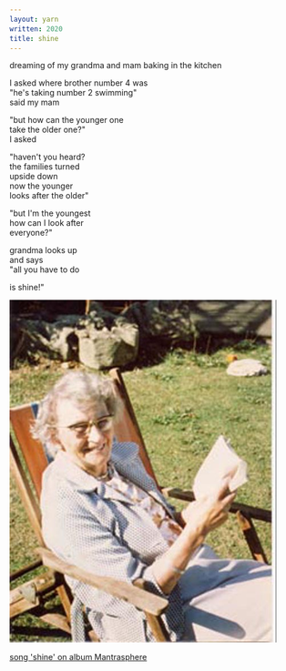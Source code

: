 ```yaml
---
layout: yarn
written: 2020
title: shine
---
```


<div class="poem">
dreaming of my grandma  
and mam  
baking in the kitchen  


I asked where brother number 4 was  
"he's taking number 2 swimming"  
said my mam  


"but how can the younger one  
take the older one?"  
I asked  


"haven't you heard?  
the families turned  
upside down  
now the younger  
looks after the older"  


"but I'm the youngest  
how can I look after  
everyone?"  


grandma looks up  
and says  
"all you have to do  


is shine!"  
</div>

![Grandma Carroll](/assets/images/bio/happy_grandmacarroll_1977.jpg "Grandma Carroll")  

[song 'shine' on album Mantrasphere](http://www.reverbnation.com/open_graph/song/6375337)
